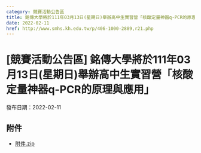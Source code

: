 ```yaml
---
category: 競賽活動公告區
title: 銘傳大學將於111年03月13日(星期日)舉辦高中生實習營「核酸定量神器q-PCR的原理與應用」
date: 2022-02-11
href: http://www.smhs.kh.edu.tw/p/406-1000-2889,r21.php
---
```


# [競賽活動公告區] 銘傳大學將於111年03月13日(星期日)舉辦高中生實習營「核酸定量神器q-PCR的原理與應用」

發布日期：2022-02-11

<div><div></div><div></div></div>

## 附件

- [附件.zip](https://www.smhs.kh.edu.tw/app/index.php?Action=downloadfile&file=WVhSMFlXTm9MemMyTDNCMFlWOHlOVGsxWHpRd01qazBOak5mTmpZME1UVXVlbWx3&fname=DGGGROTSYWQO41XX50LKSWHGRK30OOLKDGUWTSKK4125MLVWKPROVTPOUSSSPKPO)

